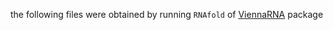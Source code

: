 the following files were obtained by running `RNAfold` of [ViennaRNA](https://www.tbi.univie.ac.at/RNA/) package
